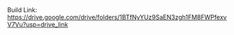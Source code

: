 Build Link: https://drive.google.com/drive/folders/1BTfNyYUz9SaEN3zgh1FM8FWPfexvV7Vu?usp=drive_link
